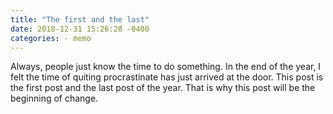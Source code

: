 ```yaml
---
title: "The first and the last"
date: 2018-12-31 15:26:28 -0400
categories: - memo
---
```


Always, people just know the time to do something.
In the end of the year, I felt the time of quiting procrastinate has just arrived at the door.
This post is the first post and the last post of the year. 
That is why this post will be the beginning of change. 
